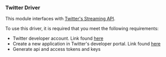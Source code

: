 ### Twitter Driver

This module interfaces with [Twitter's Streaming API](https://dev.twitter.com/streaming/overview).

To use this driver, it is required that you meet the following requirements:
 - Twitter developer account. Link found [here](https://dev.twitter.com/resources/signup)
 - Create a new application in Twitter's developer portal. Link found [here](https://apps.twitter.com/app/new)
 - Generate api and access tokens and keys
